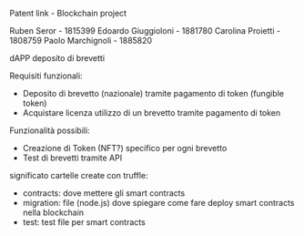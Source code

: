 Patent link - Blockchain project

Ruben Seror - 1815399
Edoardo Giuggioloni - 1881780
Carolina Proietti - 1808759
Paolo Marchignoli - 1885820

dAPP deposito di brevetti 

Requisiti funzionali:
  - Deposito di brevetto (nazionale) tramite pagamento di token (fungible token)
  - Acquistare licenza utilizzo di un brevetto tramite pagamento di token


 Funzionalità possibili:
  - Creazione di Token (NFT?) specifico per ogni brevetto
  - Test di brevetti tramite API



significato cartelle create con truffle:
  - contracts: dove mettere gli smart contracts
  - migration: file (node.js) dove spiegare come fare deploy smart contracts nella blockchain
  - test: test file per smart contracts 

